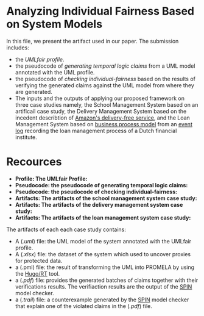 # Analyzing Individual Fairness Based on System Models

In this file, we present the artifact used in our paper. The submission includes:
* the *UMLfair profile*.
* the pseudocode of *generating temporal logic claims* from a UML model annotated with the UML profile.
* the pseudocode of *checking individual-fairness* based on the results of verifying the generated claims against the UML model from where they are generated. 
* The inputs and the outputs of applying our proposed framework on three case studies namely, the School Management System based on an artificail case study, the Delivery Management System based on the incedent describtion of [Amazon's delivery-free service](https://www.bloomberg.com/graphics/2016-amazon-same-day/), and the Loan Management System based on [business process model](https://link.springer.com/chapter/10.1007/978-3-319-92901-9_19) from an [event log](https://www.win.tue.nl/bpi/doku.php?id=2012:challenge) recording the loan management process of a Dutch financial institute. 

# Recources

* **Profile: The UMLfair Profile:**
* **Pseudocode: the pseudocode of generating temporal logic claims:**
* **Pseudocode: the pseudocode of checking individual-fairness:**
* **Artifacts: The artifacts of the school management system case study:**
* **Artifacts: The artifacts of the delivery management system case study:**
* **Artifacts: The artifacts of the loan management system case study:**

The artifacts of each each case study contains: 
* A (*.uml*) file: the UML model of the system annotated with the UMLfair profile.
* A (*.xlsx*) file: the dataset of the system which used to uncover proxies for protected data. 
* a (.pml) file: the result of transforming the UML into PROMELA by using the [Hugo/RT](https://www.informatik.uni-augsburg.de/en/chairs/swt/sse/hugort/) tool. 
* a (*.pdf*) file: provides the generated batches of claims together with their verifications results. The verifiaction results are the output of  the [SPIN](http://spinroot.com/spin/whatispin.html) model checker. 
* a (*.trail*) file: a counterexample generated by the [SPIN](http://spinroot.com/spin/whatispin.html) model checker that explain one of the violated claims in the (*.pdf*) file.
